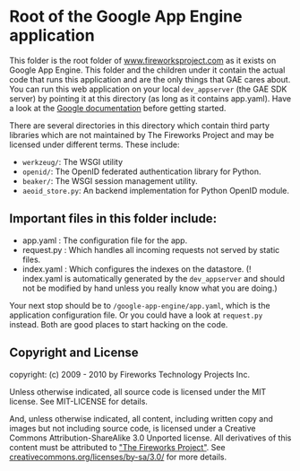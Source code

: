 Root of the Google App Engine application
=========================================

This folder is the root folder of www.fireworksproject.com as it exists on
Google App Engine. This folder and the children under it contain the actual
code that runs this application and are the only things that GAE cares about.
You can run this web application on your local `dev_appserver` (the GAE SDK
server) by pointing it at this directory (as long as it contains app.yaml).
Have a look at the
[Google documentation](http://code.google.com/appengine/docs/python/tools/devserver.html)
before getting started.

There are several directories in this directory which contain third party
libraries which are not maintained by The Fireworks Project and may be licensed
under different terms. These include:

* `werkzeug/`: The WSGI utility
* `openid/`: The OpenID federated authentication library for Python.
* `beaker/`: The WSGI session management utility.
* `aeoid_store.py`: An backend implementation for Python OpenID module.

Important files in this folder include:
---------------------------------------
* app.yaml : The configuration file for the app.
* request.py : Which handles all incoming requests not served by static files.
* index.yaml : Which configures the indexes on the datastore.
(! index.yaml is automatically generated by the `dev_appserver` and should not be
modified by hand unless you really know what you are doing.)

Your next stop should be to `/google-app-engine/app.yaml`, which is the
application configuration file. Or you could have a look at `request.py`
instead. Both are good places to start hacking on the code.

Copyright and License
---------------------
copyright: (c) 2009 - 2010 by Fireworks Technology Projects Inc.

Unless otherwise indicated, all source code is licensed under the MIT license.
See MIT-LICENSE for details.

And, unless otherwise indicated, all content, including written copy and images
but not including source code, is licensed under a Creative Commons
Attribution-ShareAlike 3.0 Unported license. All derivatives of this content
must be attributed to
["The Fireworks Project"](http://www.fireworksproject.com/). See
[creativecommons.org/licenses/by-sa/3.0/](http://creativecommons.org/licenses/by-sa/3.0/)
for more details.


